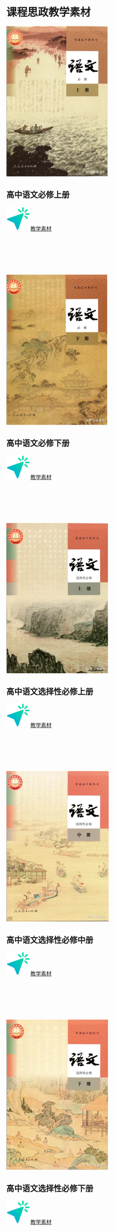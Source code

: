 # 课程思政教学素材

[![高中语文必修上册 >](/资源/图片/book1_small.webp)](/页面/教材/必修上.html)

## 高中语文必修上册

[![cursor](/资源/图片/cursor.webp)教学素材](/页面/教材/必修上.html)

\
\
\
\
&nbsp;

[![高中语文必修下册 >](/资源/图片/book2_small.webp)](/页面/教材/必修下.html)

## 高中语文必修下册

[![cursor](/资源/图片/cursor.webp)教学素材](/页面/教材/必修下.html)

\
\
\
\
&nbsp;

[![高中语文选择性必修上册 >](/资源/图片/book3_small.webp)](/页面/教材/选必修上.html)

## 高中语文选择性必修上册

[![cursor](/资源/图片/cursor.webp)教学素材](/页面/教材/选必修上.html)

\
\
\
\
&nbsp;

[![高中语文选择性必修中册 >](/资源/图片/book4_small.webp)](/页面/教材/选必修中.html)

## 高中语文选择性必修中册

[![cursor](/资源/图片/cursor.webp)教学素材](/页面/教材/选必修中.html)

\
\
\
\
&nbsp;

[![高中语文选择性必修下册 >](/资源/图片/book5_small.webp)](/页面/教材/选必修下.html)

## 高中语文选择性必修下册

[![cursor](/资源/图片/cursor.webp)教学素材](/页面/教材/选必修下.html)

\
\
\
\
&nbsp;

